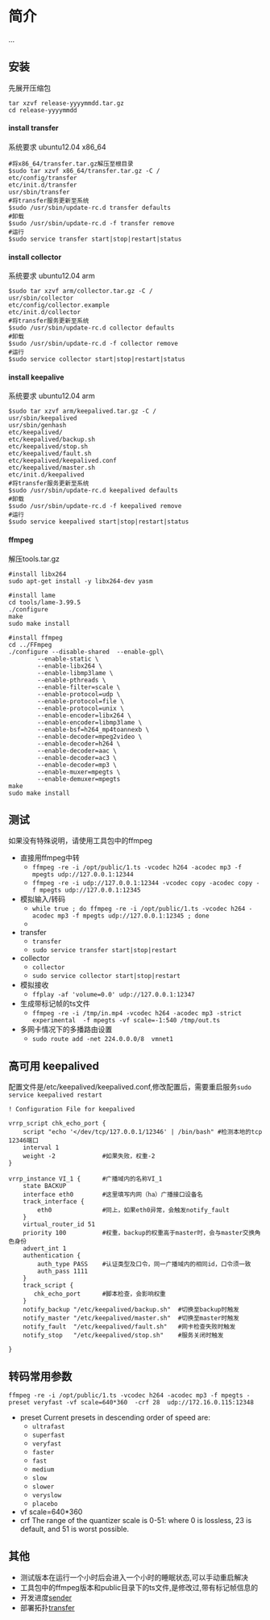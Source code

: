 # 简介
...

## 安装
先展开压缩包
```shell
tar xzvf release-yyyymmdd.tar.gz
cd release-yyyymmdd
````

#### install transfer
系统要求 ubuntu12.04 x86_64

```shell
#将x86_64/transfer.tar.gz解压至根目录
$sudo tar xzvf x86_64/transfer.tar.gz -C /
etc/config/transfer
etc/init.d/transfer
usr/sbin/transfer
#将transfer服务更新至系统
$sudo /usr/sbin/update-rc.d transfer defaults
#卸载
$sudo /usr/sbin/update-rc.d -f transfer remove 
#运行
$sudo service transfer start|stop|restart|status
```

#### install collector
系统要求 ubuntu12.04 arm

```shell
$sudo tar xzvf arm/collector.tar.gz -C /
usr/sbin/collector
etc/config/collector.example
etc/init.d/collector
#将transfer服务更新至系统
$sudo /usr/sbin/update-rc.d collector defaults
#卸载
$sudo /usr/sbin/update-rc.d -f collector remove 
#运行
$sudo service collector start|stop|restart|status
```

#### install keepalive
系统要求 ubuntu12.04 arm

```shell
$sudo tar xzvf arm/keepalived.tar.gz -C /
usr/sbin/keepalived
usr/sbin/genhash
etc/keepalived/
etc/keepalived/backup.sh
etc/keepalived/stop.sh
etc/keepalived/fault.sh
etc/keepalived/keepalived.conf
etc/keepalived/master.sh
etc/init.d/keepalived
#将transfer服务更新至系统
$sudo /usr/sbin/update-rc.d keepalived defaults
#卸载
$sudo /usr/sbin/update-rc.d -f keepalived remove 
#运行
$sudo service keepalived start|stop|restart|status
```

#### ffmpeg
解压tools.tar.gz

```
#install libx264
sudo apt-get install -y libx264-dev yasm

#install lame
cd tools/lame-3.99.5
./configure
make
sudo make install

#install ffmpeg
cd ../FFmpeg
./configure --disable-shared  --enable-gpl\
        --enable-static \
        --enable-libx264 \
        --enable-libmp3lame \
        --enable-pthreads \
        --enable-filter=scale \
        --enable-protocol=udp \
        --enable-protocol=file \
        --enable-protocol=unix \
        --enable-encoder=libx264 \
        --enable-encoder=libmp3lame \
        --enable-bsf=h264_mp4toannexb \
        --enable-decoder=mpeg2video \
        --enable-decoder=h264 \
        --enable-decoder=aac \
        --enable-decoder=ac3 \
        --enable-decoder=mp3 \
        --enable-muxer=mpegts \
        --enable-demuxer=mpegts 
make
sudo make install
```

## 测试

  如果没有特殊说明，请使用工具包中的ffmpeg
  - 直接用ffmpeg中转
    * `ffmpeg -re -i /opt/public/1.ts -vcodec h264 -acodec mp3 -f mpegts udp://127.0.0.1:12344`
    * `ffmpeg -re -i udp://127.0.0.1:12344 -vcodec copy -acodec copy -f mpegts udp://127.0.0.1:12345`
  - 模拟输入/转码
    * `while true ; do ffmpeg -re -i /opt/public/1.ts -vcodec h264 -acodec mp3 -f mpegts udp://127.0.0.1:12345 ; done`
	* 
  - transfer
    * `transfer`
	* `sudo service transfer start|stop|restart`
  - collector
    * `collector`
	* `sudo service collector start|stop|restart`
  - 模拟接收
    * `ffplay -af 'volume=0.0' udp://127.0.0.1:12347`
  - 生成带标记帧的ts文件
    * `ffmpeg -re -i /tmp/in.mp4 -vcodec h264 -acodec mp3 -strict experimental  -f mpegts -vf scale=-1:540 /tmp/out.ts`
  - 多网卡情况下的多播路由设置
    * `sudo route add -net 224.0.0.0/8  vmnet1`

## 高可用 keepalived

配置文件是/etc/keepalived/keepalived.conf,修改配置后，需要重启服务`sudo service keepalived restart`

```
! Configuration File for keepalived

vrrp_script chk_echo_port {
    script "echo '</dev/tcp/127.0.0.1/12346' | /bin/bash" #检测本地的tcp 12346端口
    interval 1
	weight -2             #如果失败，权重-2
}

vrrp_instance VI_1 {      #广播域内的名称VI_1
    state BACKUP
    interface eth0        #这里填写内网（ha）广播接口设备名
	track_interface {
		eth0              #同上，如果eth0异常，会触发notify_fault
	}
    virtual_router_id 51
    priority 100          #权重，backup的权重高于master时，会与master交换角色身份
    advert_int 1
    authentication {
        auth_type PASS    #认证类型及口令，同一广播域内的相同id，口令须一致
        auth_pass 1111
    }
    track_script {
       chk_echo_port      #脚本检查，会影响权重
    }
    notify_backup "/etc/keepalived/backup.sh"  #切换至backup时触发
    notify_master "/etc/keepalived/master.sh"  #切换至master时触发
    notify_fault  "/etc/keepalived/fault.sh"   #网卡检查失败时触发
    notify_stop   "/etc/keepalived/stop.sh"    #服务关闭时触发

}
```

## 转码常用参数
```shell
ffmpeg -re -i /opt/public/1.ts -vcodec h264 -acodec mp3 -f mpegts -preset veryfast -vf scale=640*360  -crf 28  udp://172.16.0.115:12348
```

  - preset Current presets in descending order of speed are: 
    * `ultrafast`
	* `superfast`
	* `veryfast`
	* `faster`
	* `fast`
	* `medium`
	* `slow`
	* `slower`
	* `veryslow`
	* `placebo`
  - vf scale=640*360
  - crf  The range of the quantizer scale is 0-51: where 0 is lossless, 23 is default, and 51 is worst possible.

## 其他
  - 测试版本在运行一个小时后会进入一个小时的睡眠状态,可以手动重启解决
  - 工具包中的ffmpeg版本和public目录下的ts文件,是修改过,带有标记帧信息的
  - 开发进度[sender][]
  - 部署拓扑[transfer][]

[sender]:http://naotu.baidu.com/file/c3f15bd55c8e8308d6fb7398e20d10e4?token=e15a4dca3bc92de0
[transfer]:http://naotu.baidu.com/file/04216b3f771850a7744e3d2251c59e26?token=27538d82ec306db6

